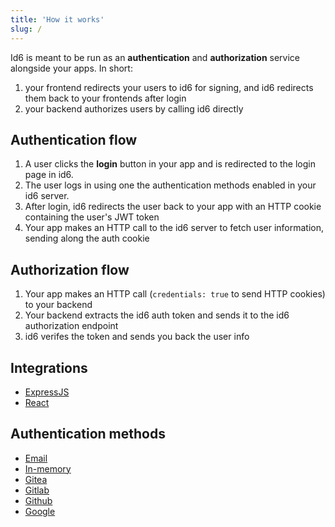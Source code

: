 ```yaml
---
title: 'How it works'
slug: /
---
```


Id6 is meant to be run as an **authentication** and **authorization** service alongside your apps. In short:
1. your frontend redirects your users to id6 for signing, and id6 redirects them back to your frontends after login
1. your backend authorizes users by calling id6 directly

## Authentication flow

1. A user clicks the **login** button in your app and is redirected to the login page in id6.
1. The user logs in using one the authentication methods enabled in your id6 server.
1. After login, id6 redirects the user back to your app with an HTTP cookie containing the user's JWT token
1. Your app makes an HTTP call to the id6 server to fetch user information, sending along the auth cookie

## Authorization flow

1. Your app makes an HTTP call (`credentials: true` to send HTTP cookies) to your backend
1. Your backend extracts the id6 auth token and sends it to the id6 authorization endpoint
1. id6 verifes the token and sends you back the user info

## Integrations

- [ExpressJS](https://github.com/id6/id6-express)
- [React](https://github.com/id6/id6-react)

## Authentication methods

- [Email](/authentication/local)
- [In-memory](/authentication/in-memory)
- [Gitea](/authentication/gitea)
- [Gitlab](/authentication/gitlab)
- [Github](/authentication/github)
- [Google](/authentication/google)
